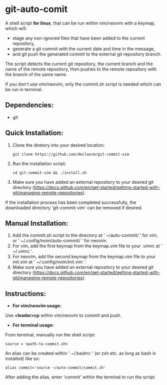 # git-auto-comit
A shell script **for linux**, that can be run within vim/neovim with a keymap, which will:
- stage any non-ignored files that have been added to the current repository,
- generate a git commit with the current date and time in the message,
- and git push the generated commit to the external git repository branch.

The script detects the current git repository, the current branch and the name of the remote repository, then pushes to the remote repository with the branch of the same name.

If you don't use vim/neovim, only the commit.sh script is needed which can be run in terminal.

## Dependencies:
- git

## Quick Installation:
1. Clone the diretory into your desired location:

       git clone https://github.com/declancm/git-commit-vim

1. Run the installation script:

       cd git-commit-vim && ./install.sh

3. Make sure you have added an external repository to your desired git directory (https://docs.github.com/en/get-started/getting-started-with-git/managing-remote-repositories).

If the installation process has been completed successfully, the downloaded directory 'git-commit-vim' can be removed if desired.

## Manual Installation:
1. Add the commit.sh script to the directory at ' ~/auto-commit/ ' for vim, or ' ~/.config/nvim/auto-commit/ ' for neovim.
2. For vim, add the first keymap from the keymap.vim file to your .vimrc at ' ~/.vimrc '.
3. For neovim, add the second keymap from the keymap.vim file to your init.vim at ' ~/.config/nvim/init.vim '.
4. Make sure you have added an external repository to your desired git directory (https://docs.github.com/en/get-started/getting-started-with-git/managing-remote-repositories).

## Instructions:
- **For vim/neovim usage:**

Use **\<leader\>cp** within vim/neovim to commit and push.

- **For terminal usage:**

From terminal, manually run the shell script:

    source = <path-to-commit.sh>

An alias can be created within ' ~/.bashrc ' (or zsh etc. as long as bash is installed) like so:

    alias commit='source ~/auto-commit/commit.sh'

After adding the alias, enter 'commit' within the terminal to run the script.
